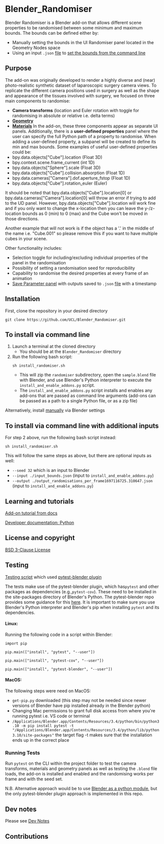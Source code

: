 # Blender_Randomiser


Blender Randomiser is a Blender add-on that allows different scene properties to be randomised between some minimum and maximum bounds. The bounds can be defined either by:
 - Manually setting the bounds in the UI Randomiser panel located in the Geometry Nodes space
 - Using an input `.json` [file](/input_bounds.json) to [set the bounds from the command line](/doc/input_output.md)

## Purpose

The add-on was originally developed to render a highly diverse and (near) photo-realistic synthetic dataset of laparoscopic surgery camera views. To replicate the different camera positions used in surgery as well as the shape and appearance of the tissues involved with surgery, we focused on three main components to randomise:
 - **Camera transforms** (location and Euler rotation with toggle for randomising in absolute or relative i.e. delta terms)
 - [**Geometry**](/doc/Materials_geometry_panel.md)
 - [**Materials**](/doc/Materials_geometry_panel.md)
In the add-on, these three components appear as separate UI panels.
 Additionally, there is a **user-defined properties** panel where the user can specify the full Python path of a property to randomise.  When adding a user-defined property, a subpanel will be created to define its min and max bounds. Some examples of useful user-defined properties could be:
  - bpy.data.objects["Cube"].location (Float 3D)
  - bpy.context.scene.frame_current (int 1D)
  - bpy.data.objects["Sphere"].scale (Float 3D)
  - bpy.data.objects["Cube"].collision.absorption (Float 1D)
  - bpy.data.cameras["Camera"].dof.aperture_fstop (Float 1D)
  - bpy.data.objects["Cube"].rotation_euler (Euler)

  It should be noted that bpy.data.objects["Cube"].location[0] or bpy.data.cameras["Camera"].location[0] will throw an error if trying to add to the UD panel. However, bpy.data.objects["Cube"].location will work fine and if you only want to change the x-location then you can leave the y-/z-location bounds as 0 (min) to 0 (max) and the Cube won't be moved in those directions.

  Another example that will not work is if the object has a '.' in the middle of the name i.e. "Cube.001" so please remove this if you want to have multiple cubes in your scene.

  Other functionality includes:
   - Selection toggle for including/excluding individual properties of the panel in the randomisation
   - Possibility of setting a randomisation seed for reproducibility
   - Capability to randomise the desired properties at every frame of an animation
   - [Save Parameter panel](/doc/input_output.md) with outputs saved to `.json` [file](/output_randomisations_per_frame1697116725.310647.json) with a timestamp


 ## Installation
First, clone the repository in your desired directory
```
git clone https://github.com/UCL/Blender_Randomiser.git
```

## To install via command line
1. Launch a terminal at the cloned directory
    - You should be at the `Blender_Randomiser` directory
2. Run the following bash script:
    ```
    sh install_randomiser.sh
    ```
    - This will zip the `randomiser` subdirectory, open the `sample.blend` file with Blender, and use Blender's Python interpreter to execute the `install_and_enable_addons.py` script.
    - The `install_and_enable_addons.py` script installs and enables any add-ons that are passed as command line arguments (add-ons can be passed as a path to a single Python file, or as a zip file)

Alternatively, install [manually](/doc/Install_addon_manually.md) via Blender settings

## To install via command line with additional inputs

For step 2 above, run the following bash script instead:

    sh install_randomiser.sh

This will follow the same steps as above, but there are optional inputs as well:
 - `--seed 32` which is an input to Blender
 - `--input ./input_bounds.json` (input to `install_and_enable_addons.py`)
 - `--output ./output_randomisations_per_frame1697116725.310647.json` (input to `install_and_enable_addons.py`)

## Learning and tutorials

[Add-on tutorial from docs](https://docs.blender.org/manual/en/3.4/advanced/scripting/addon_tutorial.html)

[Developer documentation: Python](https://wiki.blender.org/wiki/Python)


 ## License and copyright

 [BSD 3-Clause License](/LICENSE)

 ## Testing

 [Testing script](/tests/test_integration/test_installing_and_enabling.py) which used [pytest-blender plugin](https://github.com/mondeja/pytest-blender#pytest-blender)

The tests make use of the pytest-blender plugin, which has`pytest` and other packages as dependencies (e.g.,`pytest-cov`). These need to be installed in the site-packages directory of Blender's Python. The pytest-blender repo provides some guidance for this [here](https://github.com/mondeja/pytest-blender#usage). It is important to make sure you use Blender's Python interpreter and Blender's pip when installing `pytest` and its dependencies.

 #### Linux:
 Running the following code in a script within Blender:

`import pip `

`pip.main(["install", "pytest", "--user"])`

`pip.main(["install", "pytest-cov", "--user"])`

`pip.main(["install", "pytest-blender", "--user"])`


 #### MacOS:

The following steps were need on MacOS:
 - `get-pip.py` downloaded (this step may not be needed since newer versions of Blender have pip installed already in the Blender python)
 - Changing Mac permissions to grant full disk access from where you're running pytest i.e. VS code or terminal
 - `/Applications/Blender.app/Contents/Resources/3.4/python/bin/python3.10 -m pip install pytest -t "/Applications/Blender.app/Contents/Resources/3.4/python/lib/python3.10/site-packages"` the target flag -t makes sure that the installation ends up in the correct place


 ### Running Tests

 Run `pytest` on the CLI within the project folder to test the camera transforms, materials and geometry panels as well as testing the `.blend` file loads, the add-on is installed and enabled and the randomising works per frame and with the seed set.

 N.B. Alternative approach would be to use [Blender as a python module](https://wiki.blender.org/wiki/Building_Blender/Other/BlenderAsPyModule), but the only pytest-blender plugin approach is implemented in this repo.


 ## Dev notes

 Please see [Dev Notes](./doc/Dev_notes.md)


 ## Contributions
